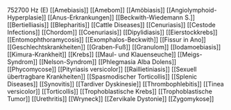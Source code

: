 752700 Hz (E)
[[Amebiasis]]
[[Amebom]]
[[Amöbiasis]]
[[Angiolymphoid-Hyperplasie]]
[[Anus-Erkrankungen]]
[[Beckwith-Wiedemann S.]]
[[Bertielliasis]]
[[Blepharitis]]
[[Cattle Diseases]]
[[Cenuriasis]]
[[Cestode Infections]]
[[Chordom]]
[[Coenuriasis]]
[[Dipylidiasis]]
[[Eierstockkrebs]]
[[Entomophthoramycosis]]
[[Exomphalos-Beckwith]]
[[Fissur in Ano]]
[[Geschlechtskrankheiten]]
[[Graben-Fuß]]
[[Granulom]]
[[Iodamoebiasis]]
[[Kimura-Krankheit]]
[[Krebs]]
[[Maul- und Klauenseuche]]
[[Meigs-Syndrom]]
[[Nelson-Syndrom]]
[[Phlegmasia Alba Dolens]]
[[Phycomycose]]
[[Pityriasis versicolor]]
[[Raillietiniasis]]
[[Sexuell übertragbare Krankheiten]]
[[Spasmodischer Torticollis]]
[[Splenic Diseases]]
[[Synovitis]]
[[Tardiver Dyskinesie]]
[[Thrombophlebitis]]
[[Tinea versicolor]]
[[Torticollis]]
[[Trophoblastische Krebs]]
[[Trophoblastische Tumor]]
[[Urethritis]]
[[Wryneck]]
[[Zervikale Dystonie]]
[[Zygomykose]]